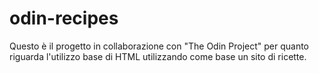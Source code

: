 # odin-recipes
Questo è il progetto in collaborazione con "The Odin Project" per quanto riguarda l'utilizzo base di HTML utilizzando come base un sito di ricette.
